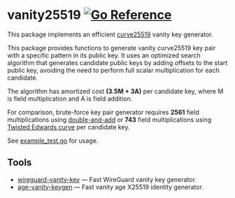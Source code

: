 # vanity25519 [![Go Reference](https://pkg.go.dev/badge/github.com/AlexanderYastrebov/vanity25519.svg)](https://pkg.go.dev/github.com/AlexanderYastrebov/vanity25519)

This package implements an efficient [curve25519](https://datatracker.ietf.org/doc/html/rfc7748#section-4.1) vanity key generator.

This package provides functions to generate vanity curve25519 key pair with a specific pattern in its public key.
It uses an optimized search algorithm that generates candidate public keys by adding offsets to the start public key,
avoiding the need to perform full scalar multiplication for each candidate.

The algorithm has amortized cost **(3.5M + 3A)** per candidate key, where M is field multiplication and A is field addition.

For comparison, brute-force key pair generator requires
**2561** field multiplications using [double-and-add](https://github.com/golang/go/commit/e005cdc62081130117a3fa30d01cd28ee076ed93) or
**743** field multiplications using [Twisted Edwards curve](https://github.com/FiloSottile/edwards25519/commit/2941d4c8cdacb392a1b39f85adafaeae65bb50f6) per candidate key.

See [example_test.go](example_test.go) for usage.

## Tools

* [wireguard-vanity-key](https://github.com/AlexanderYastrebov/wireguard-vanity-key) — Fast WireGuard vanity key generator.
* [age-vanity-keygen](https://github.com/AlexanderYastrebov/age-vanity-keygen) — Fast vanity age X25519 identity generator.
